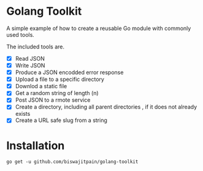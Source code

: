 # Golang Toolkit

A simple example of how  to create a reusable Go module with commonly used tools.

The included tools are.

- [X] Read JSON 
- [X] Write JSON
- [X] Produce a JSON encodded error response 
- [X] Upload a file to a specific directory
- [X] Downlod a static file 
- [X] Get a random string of length (n)
- [X] Post JSON to a rmote service
- [X] Create a directory, including all parent directories , if it does not already exists
- [X] Create a URL safe slug from a string 

# Installation

`go get -u github.com/biswajitpain/golang-toolkit`